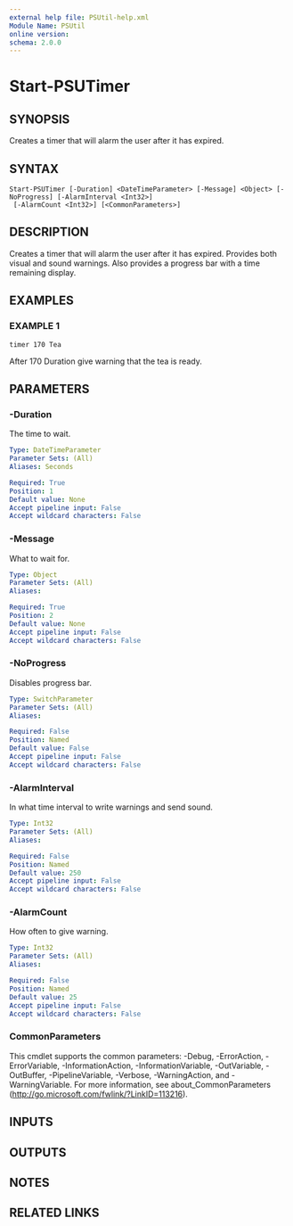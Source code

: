 ```yaml
---
external help file: PSUtil-help.xml
Module Name: PSUtil
online version:
schema: 2.0.0
---
```


# Start-PSUTimer

## SYNOPSIS
Creates a timer that will alarm the user after it has expired.

## SYNTAX

```
Start-PSUTimer [-Duration] <DateTimeParameter> [-Message] <Object> [-NoProgress] [-AlarmInterval <Int32>]
 [-AlarmCount <Int32>] [<CommonParameters>]
```

## DESCRIPTION
Creates a timer that will alarm the user after it has expired.
Provides both visual and sound warnings.
Also provides a progress bar with a time remaining display.

## EXAMPLES

### EXAMPLE 1
```
timer 170 Tea
```

After 170 Duration give warning that the tea is ready.

## PARAMETERS

### -Duration
The time to wait.

```yaml
Type: DateTimeParameter
Parameter Sets: (All)
Aliases: Seconds

Required: True
Position: 1
Default value: None
Accept pipeline input: False
Accept wildcard characters: False
```

### -Message
What to wait for.

```yaml
Type: Object
Parameter Sets: (All)
Aliases:

Required: True
Position: 2
Default value: None
Accept pipeline input: False
Accept wildcard characters: False
```

### -NoProgress
Disables progress bar.

```yaml
Type: SwitchParameter
Parameter Sets: (All)
Aliases:

Required: False
Position: Named
Default value: False
Accept pipeline input: False
Accept wildcard characters: False
```

### -AlarmInterval
In what time interval to write warnings and send sound.

```yaml
Type: Int32
Parameter Sets: (All)
Aliases:

Required: False
Position: Named
Default value: 250
Accept pipeline input: False
Accept wildcard characters: False
```

### -AlarmCount
How often to give warning.

```yaml
Type: Int32
Parameter Sets: (All)
Aliases:

Required: False
Position: Named
Default value: 25
Accept pipeline input: False
Accept wildcard characters: False
```

### CommonParameters
This cmdlet supports the common parameters: -Debug, -ErrorAction, -ErrorVariable, -InformationAction, -InformationVariable, -OutVariable, -OutBuffer, -PipelineVariable, -Verbose, -WarningAction, and -WarningVariable.
For more information, see about_CommonParameters (http://go.microsoft.com/fwlink/?LinkID=113216).

## INPUTS

## OUTPUTS

## NOTES

## RELATED LINKS
